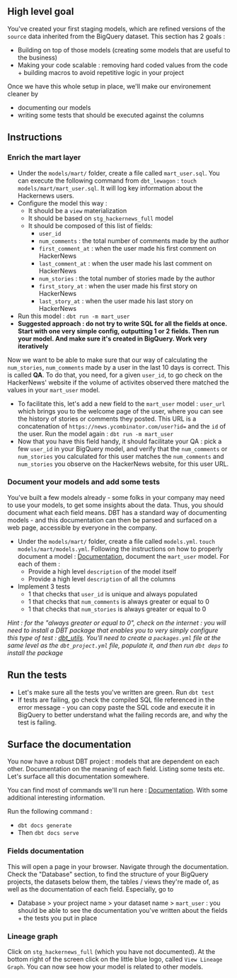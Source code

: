 ## High level goal

You've created your first staging models, which are refined versions of the `source` data inherited from the BigQuery dataset. This section has 2 goals :
- Building on top of those models (creating some models that are useful to the business)
- Making your code scalable : removing hard coded values from the code + building macros to avoid repetitive logic in your project

Once we have this whole setup in place, we'll make our environement cleaner by
- documenting our models
- writing some tests that should be executed against the columns

## Instructions

### Enrich the mart layer

- Under the `models/mart/` folder, create a file called `mart_user.sql`. You can execute the following command from `dbt_lewagon` : `touch models/mart/mart_user.sql`. It will log key information about the Hackernews users.
- Configure the model this way :
  - It should be a `view` materialization
  - It should be based on `stg_hackernews_full` model
  - It should be composed of this list of fields:
    - `user_id`
    - `num_comments` : the total number of comments made by the author
    - `first_comment_at` : when the user made his first comment on HackerNews
    - `last_comment_at` :  when the user made his last comment on HackerNews
    - `num_stories` :  the total number of stories made by the author
    - `first_story_at` :  when the user made his first story on HackerNews
    - `last_story_at` : when the user made his last story on HackerNews
- Run this model : `dbt run -m mart_user`
- **Suggested approach : do not try to write SQL for all the fields at once. Start with one very simple config, outputting 1 or 2 fields. Then run your model. And make sure it's created in BigQuery. Work very iteratively**

Now we want to be able to make sure that our way of calculating the `num_stories`, `num_comments` made by a user in the last 10 days is correct. This is called **QA**. To do that, you need, for a given `user_id`, to go check on the HackerNews' website if the volume of activites observed there matched the values in your `mart_user` model.
- To facilitate this, let's add a new field to the `mart_user` model : `user_url` which brings you to the welcome page of the user, where you can see the history of stories or comments they posted. This URL is a concatenation of `https://news.ycombinator.com/user?id=` and the `id` of the user. Run the model again : `dbt run -m mart_user`
- Now that you have this field handy, it should facilitate your QA : pick a few `user_id` in your BigQuery model, and verify that the `num_comments` or `num_stories` you calculated for this user matches the  `num_comments` and `num_stories` you observe on the HackerNews website, for this user URL.


### Document your models and add some tests

You've built a few models already - some folks in your company may need to use your models, to get some insights about the data. Thus, you should document what each field means. DBT has a standard way of documenting models - and this documentation can then be parsed and surfaced on a web page, accessible by everyone in the company.

- Under the  `models/mart/` folder, create a file called `models.yml`. `touch models/mart/models.yml`. Following the instructions on how to properly document a model : [Documentation](https://docs.getdbt.com/docs/building-a-dbt-project/documentation), document the `mart_user` model. For each of them :
  - Provide a high level `description` of the model itself
  - Provide a high level `description` of all the columns
- Implement 3 tests
  - 1 that checks that `user_id` is unique and always populated
  - 1 that checks that `num_comments` is always greater or equal to 0
  - 1 that checks that `num_stories` is always greater or equal to 0

_Hint : for the "always greater or equal to 0", check on the internet : you will need to install a DBT package that enables you to very simply configure this type of test : [dbt_utils](https://hub.getdbt.com/dbt-labs/dbt_utils/0.1.7/). You'll need to create a `packages.yml` file at the same level as the `dbt_project.yml` file, populate it, and then run `dbt deps` to install the package_

## Run the tests

- Let's make sure all the tests you've written are green. Run `dbt test`
- If tests are failing, go check the compiled SQL file referenced in the error message - you can copy paste the SQL code and execute it in BigQuery to better understand what the failing records are, and why the test is failing.


## Surface the documentation

You now have a robust DBT project : models that are dependent on each other. Documentation on the meaning of each field. Listing some tests etc. Let's surface all this documentation somewhere.

You can find most of commands we'll run here : [Documentation](https://docs.getdbt.com/reference/commands/cmd-docs). With some additional interesting information.

Run the following command :

- `dbt docs generate`
- Then `dbt docs serve`

### Fields documentation

This will open a page in your browser. Navigate through the documentation. Check the "Database" section, to find the structure of your BigQuery projects, the datasets below them, the tables / views they're made of, as well as the documentation of each field. Especially, go to
- Database > your project name > your dataset name > `mart_user` : you should be able to see the documentation you've written about the fields + the tests you put in place


### Lineage graph

Click on `stg_hackernews_full` (which you have not documented). At the bottom right of the screen click on the little blue logo, called `View Lineage Graph`. You can now see how your model is related to other models.

